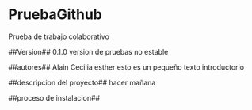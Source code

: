 # PruebaGithub
 Prueba de trabajo colaborativo


##Version##
0.1.0 version de pruebas no estable

##autores##
Alain
Cecilia
esther
esto es un pequeño texto introductorio


##descripcion del proyecto##
hacer mañana


##proceso de instalacion##
